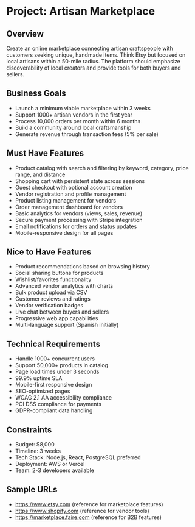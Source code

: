 # Project: Artisan Marketplace

## Overview
Create an online marketplace connecting artisan craftspeople with customers seeking unique, handmade items. Think Etsy but focused on local artisans within a 50-mile radius. The platform should emphasize discoverability of local creators and provide tools for both buyers and sellers.

## Business Goals
- Launch a minimum viable marketplace within 3 weeks
- Support 1000+ artisan vendors in the first year
- Process 10,000 orders per month within 6 months
- Build a community around local craftsmanship
- Generate revenue through transaction fees (5% per sale)

## Must Have Features
- Product catalog with search and filtering by keyword, category, price range, and distance
- Shopping cart with persistent state across sessions
- Guest checkout with optional account creation
- Vendor registration and profile management
- Product listing management for vendors
- Order management dashboard for vendors
- Basic analytics for vendors (views, sales, revenue)
- Secure payment processing with Stripe integration
- Email notifications for orders and status updates
- Mobile-responsive design for all pages

## Nice to Have Features
- Product recommendations based on browsing history
- Social sharing buttons for products
- Wishlist/favorites functionality
- Advanced vendor analytics with charts
- Bulk product upload via CSV
- Customer reviews and ratings
- Vendor verification badges
- Live chat between buyers and sellers
- Progressive web app capabilities
- Multi-language support (Spanish initially)

## Technical Requirements
- Handle 1000+ concurrent users
- Support 50,000+ products in catalog
- Page load times under 3 seconds
- 99.9% uptime SLA
- Mobile-first responsive design
- SEO-optimized pages
- WCAG 2.1 AA accessibility compliance
- PCI DSS compliance for payments
- GDPR-compliant data handling

## Constraints
- Budget: $8,000
- Timeline: 3 weeks
- Tech Stack: Node.js, React, PostgreSQL preferred
- Deployment: AWS or Vercel
- Team: 2-3 developers available

## Sample URLs
- https://www.etsy.com (reference for marketplace features)
- https://www.shopify.com (reference for vendor tools)
- https://marketplace.faire.com (reference for B2B features)